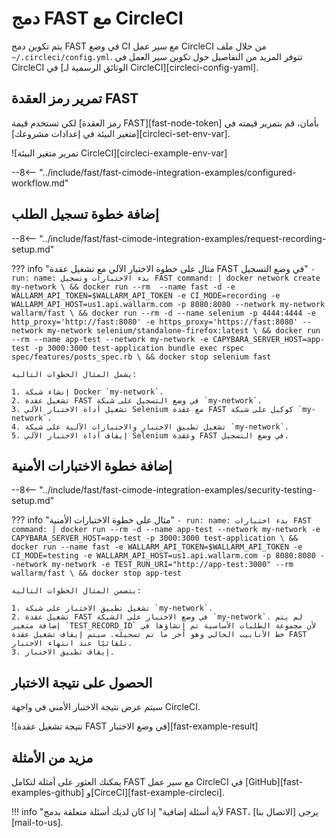 # دمج FAST مع CircleCI

يتم تكوين دمج FAST في وضع CI مع سير عمل CircleCI من خلال ملف `~/.circleci/config.yml`. تتوفر المزيد من التفاصيل حول تكوين سير العمل في CircleCI في [الوثائق الرسمية لـ CircleCI][circleci-config-yaml].

## تمرير رمز العقدة FAST

لكي تستخدم قيمة [رمز العقدة FAST][fast-node-token] بأمان، قم بتمرير قيمته في [متغير البيئة في إعدادات مشروعك][circleci-set-env-var].

![تمرير متغير البيئة CircleCI][circleci-example-env-var]

--8<-- "../include/fast/fast-cimode-integration-examples/configured-workflow.md"

## إضافة خطوة تسجيل الطلب

--8<-- "../include/fast/fast-cimode-integration-examples/request-recording-setup.md"

??? info "مثال على خطوة الاختبار الآلي مع تشغيل عقدة FAST في وضع التسجيل"
    ```
    - run:
          name: بدء الاختبارات وتسجيل FAST
          command: |
            docker network create my-network \
            && docker run --rm  --name fast -d -e WALLARM_API_TOKEN=$WALLARM_API_TOKEN -e CI_MODE=recording -e WALLARM_API_HOST=us1.api.wallarm.com -p 8080:8080 --network my-network wallarm/fast \
            && docker run --rm -d --name selenium -p 4444:4444 -e http_proxy='http://fast:8080' -e https_proxy='https://fast:8080' --network my-network selenium/standalone-firefox:latest \
            && docker run --rm --name app-test --network my-network -e CAPYBARA_SERVER_HOST=app-test -p 3000:3000 test-application bundle exec rspec spec/features/posts_spec.rb \
            && docker stop selenium fast 
    ```

    يشمل المثال الخطوات التالية:

    1. إنشاء شبكة Docker `my-network`.
    2. تشغيل عقدة FAST في وضع التسجيل على شبكة `my-network`.
    3. تشغيل أداة الاختبار الآلي Selenium مع عقدة FAST كوكيل على شبكة `my-network`.
    4. تشغيل تطبيق الاختبار والاختبارات الآلية على شبكة `my-network`.
    5. إيقاف أداة الاختبار الآلي Selenium وعقدة FAST في وضع التسجيل.

## إضافة خطوة الاختبارات الأمنية

--8<-- "../include/fast/fast-cimode-integration-examples/security-testing-setup.md"

??? info "مثال على خطوة الاختبارات الأمنية"
    ```
    - run:
        name: بدء اختبارات FAST
        command: |
          docker run --rm -d --name app-test --network my-network -e CAPYBARA_SERVER_HOST=app-test -p 3000:3000 test-application \
          && docker run --name fast -e WALLARM_API_TOKEN=$WALLARM_API_TOKEN -e CI_MODE=testing -e WALLARM_API_HOST=us1.api.wallarm.com -p 8080:8080 --network my-network -e TEST_RUN_URI="http://app-test:3000" --rm wallarm/fast \
          && docker stop app-test
    ```

    يتضمن المثال الخطوات التالية:

    1. تشغيل تطبيق الاختبار على شبكة `my-network`.
    2. تشغيل عقدة FAST في وضع الاختبار على الشبكة `my-network`. لم يتم إضافة متغير `TEST_RECORD_ID` لأن مجموعة الطلبات الأساسية تم إنشاؤها في خط الأنابيب الحالي وهو آخر ما تم تسجيله. سيتم إيقاف تشغيل عقدة FAST تلقائيًا عند انتهاء الاختبار.
    3. إيقاف تطبيق الاختبار.

## الحصول على نتيجة الاختبار

سيتم عرض نتيجة الاختبار الأمني في واجهة CircleCI.

![نتيجة تشغيل عقدة FAST في وضع الاختبار][fast-example-result]

## مزيد من الأمثلة

يمكنك العثور على أمثلة لتكامل FAST مع سير عمل CircleCI في [GitHub][fast-examples-github] و[CirceCI][fast-example-circleci].

!!! info "لأية أسئلة إضافية"
    إذا كان لديك أسئلة متعلقة بدمج FAST، يرجى [الاتصال بنا][mail-to-us].